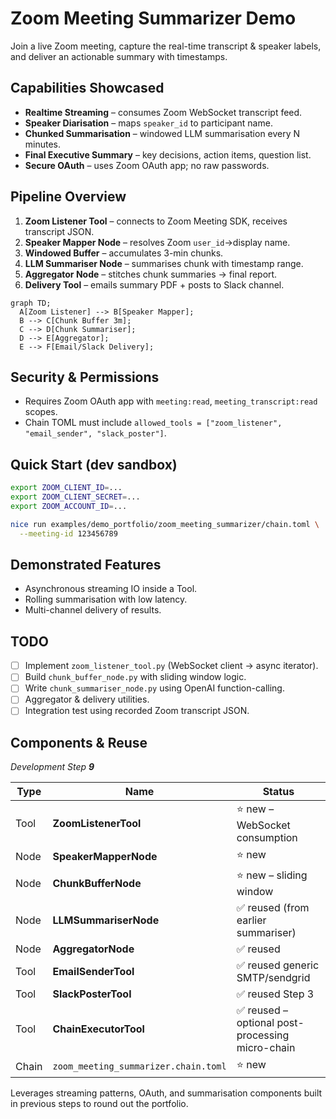 # Zoom Meeting Summarizer Demo

Join a live Zoom meeting, capture the real-time transcript & speaker labels, and deliver an actionable summary with timestamps.

## Capabilities Showcased
- **Realtime Streaming** – consumes Zoom WebSocket transcript feed.
- **Speaker Diarisation** – maps `speaker_id` to participant name.
- **Chunked Summarisation** – windowed LLM summarisation every N minutes.
- **Final Executive Summary** – key decisions, action items, question list.
- **Secure OAuth** – uses Zoom OAuth app; no raw passwords.

## Pipeline Overview
1. **Zoom Listener Tool** – connects to Zoom Meeting SDK, receives transcript JSON.
2. **Speaker Mapper Node** – resolves Zoom `user_id`→display name.
3. **Windowed Buffer** – accumulates 3-min chunks.
4. **LLM Summariser Node** – summarises chunk with timestamp range.
5. **Aggregator Node** – stitches chunk summaries → final report.
6. **Delivery Tool** – emails summary PDF + posts to Slack channel.

```mermaid
graph TD;
  A[Zoom Listener] --> B[Speaker Mapper];
  B --> C[Chunk Buffer 3m];
  C --> D[Chunk Summariser];
  D --> E[Aggregator];
  E --> F[Email/Slack Delivery];
```

## Security & Permissions
- Requires Zoom OAuth app with `meeting:read`, `meeting_transcript:read` scopes.
- Chain TOML must include `allowed_tools = ["zoom_listener", "email_sender", "slack_poster"]`.

## Quick Start (dev sandbox)
```bash
export ZOOM_CLIENT_ID=...
export ZOOM_CLIENT_SECRET=...
export ZOOM_ACCOUNT_ID=...

nice run examples/demo_portfolio/zoom_meeting_summarizer/chain.toml \
  --meeting-id 123456789
```

## Demonstrated Features
- Asynchronous streaming IO inside a Tool.
- Rolling summarisation with low latency.
- Multi-channel delivery of results.

## TODO
- [ ] Implement `zoom_listener_tool.py` (WebSocket client → async iterator).
- [ ] Build `chunk_buffer_node.py` with sliding window logic.
- [ ] Write `chunk_summariser_node.py` using OpenAI function-calling.
- [ ] Aggregator & delivery utilities.
- [ ] Integration test using recorded Zoom transcript JSON. 

## Components & Reuse  
*Development Step **9***

| Type | Name | Status |
|------|------|--------|
| Tool | **ZoomListenerTool** | ⭐ new – WebSocket consumption |
| Node | **SpeakerMapperNode** | ⭐ new |
| Node | **ChunkBufferNode** | ⭐ new – sliding window |
| Node | **LLMSummariserNode** | ✅ reused (from earlier summariser) |
| Node | **AggregatorNode** | ✅ reused |
| Tool | **EmailSenderTool** | ✅ reused generic SMTP/sendgrid |
| Tool | **SlackPosterTool** | ✅ reused Step 3 |
| Tool | **ChainExecutorTool** | ✅ reused – optional post-processing micro-chain |
| Chain | `zoom_meeting_summarizer.chain.toml` | ⭐ new |

Leverages streaming patterns, OAuth, and summarisation components built in previous steps to round out the portfolio. 